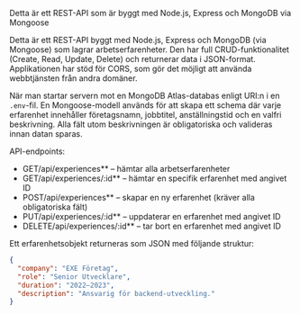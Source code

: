 
Detta är ett REST-API som är byggt med Node.js, Express och MongoDB via Mongoose

Detta är ett REST-API byggt med Node.js, Express och MongoDB (via Mongoose) som lagrar arbetserfarenheter. Den har full CRUD-funktionalitet (Create, Read, Update, Delete) och returnerar data i JSON-format. Applikationen har stöd för CORS, som gör det möjligt att använda webbtjänsten från andra domäner.

När man startar servern mot en MongoDB Atlas-databas enligt URI:n i en `.env`-fil. En Mongoose-modell används för att skapa ett schema där varje erfarenhet innehåller företagsnamn, jobbtitel, anställningstid och en valfri beskrivning. Alla fält utom beskrivningen är obligatoriska och valideras innan datan sparas.

API-endpoints:
- GET/api/experiences** – hämtar alla arbetserfarenheter
- GET/api/experiences/:id** – hämtar en specifik erfarenhet med angivet ID
- POST/api/experiences** – skapar en ny erfarenhet (kräver alla obligatoriska fält)
- PUT/api/experiences/:id** – uppdaterar en erfarenhet med angivet ID
- DELETE/api/experiences/:id** – tar bort en erfarenhet med angivet ID

Ett erfarenhetsobjekt returneras som JSON med följande struktur:

```json
{
  "company": "EXE Företag",
  "role": "Senior Utvecklare",
  "duration": "2022–2023",
  "description": "Ansvarig för backend-utveckling."
}
